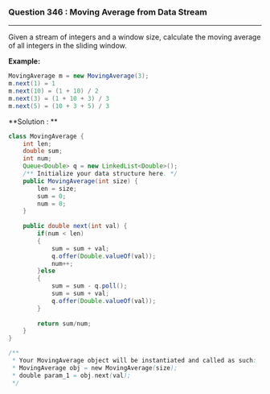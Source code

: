 ### Question 346 : Moving Average from Data Stream
---

Given a stream of integers and a window size, calculate the moving average of all integers in the sliding window.

**Example:**

```java
MovingAverage m = new MovingAverage(3);
m.next(1) = 1
m.next(10) = (1 + 10) / 2
m.next(3) = (1 + 10 + 3) / 3
m.next(5) = (10 + 3 + 5) / 3
```

**Solution : **

```java
class MovingAverage {
    int len;
    double sum;
    int num;
    Queue<Double> q = new LinkedList<Double>(); 
    /** Initialize your data structure here. */
    public MovingAverage(int size) {
        len = size;
        sum = 0;
        num = 0;
    }
    
    public double next(int val) {
        if(num < len)
        {
            sum = sum + val;
            q.offer(Double.valueOf(val));
            num++;
        }else
        {
            sum = sum - q.poll();
            sum = sum + val;
            q.offer(Double.valueOf(val));
        }
        
        return sum/num;
    }
}

/**
 * Your MovingAverage object will be instantiated and called as such:
 * MovingAverage obj = new MovingAverage(size);
 * double param_1 = obj.next(val);
 */
```

